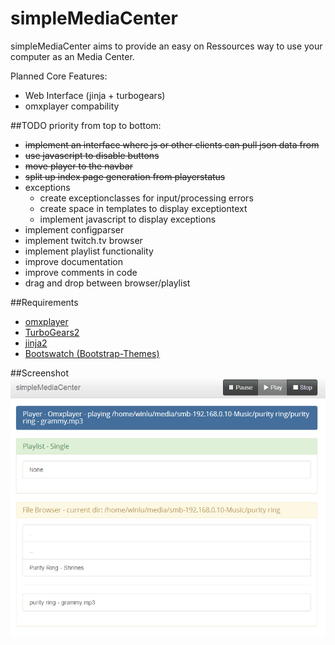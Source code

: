 simpleMediaCenter
=================

simpleMediaCenter aims to provide an easy on Ressources way to use your computer as an Media Center. 

Planned Core Features:
+ Web Interface (jinja + turbogears)
+ omxplayer compability

##TODO 
priority from top to bottom:
+ ~~implement an interface where js or other clients can pull json data from~~
+ ~~use javascript to disable buttons~~
+ ~~move player to the navbar~~
+ ~~split up index page generation from playerstatus~~
+ exceptions
   + create exceptionclasses for input/processing errors
   + create space in templates to display exceptiontext
   + implement javascript to display exceptions
+ implement configparser
+ implement twitch.tv browser
+ implement playlist functionality
+ improve documentation 
+ improve comments in code
+ drag and drop between browser/playlist

##Requirements
+ [omxplayer](http://omxplayer.sconde.net/)
+ [TurboGears2](http://turbogears.org/)
+ [jinja2](http://jinja.pocoo.org/)
+ [Bootswatch (Bootstrap-Themes)](https://github.com/thomaspark/bootswatch)

##Screenshot
![index Screenshot V0.4](./docs/simpleMediaServer_v0_4.PNG)


 
